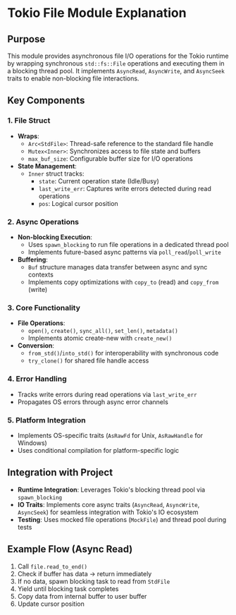 # Tokio File Module Explanation

## Purpose
This module provides asynchronous file I/O operations for the Tokio runtime by wrapping synchronous `std::fs::File` operations and executing them in a blocking thread pool. It implements `AsyncRead`, `AsyncWrite`, and `AsyncSeek` traits to enable non-blocking file interactions.

## Key Components

### 1. File Struct
- **Wraps**: 
  - `Arc<StdFile>`: Thread-safe reference to the standard file handle
  - `Mutex<Inner>`: Synchronizes access to file state and buffers
  - `max_buf_size`: Configurable buffer size for I/O operations
- **State Management**:
  - `Inner` struct tracks:
    - `state`: Current operation state (Idle/Busy)
    - `last_write_err`: Captures write errors detected during read operations
    - `pos`: Logical cursor position

### 2. Async Operations
- **Non-blocking Execution**:
  - Uses `spawn_blocking` to run file operations in a dedicated thread pool
  - Implements future-based async patterns via `poll_read`/`poll_write`
- **Buffering**:
  - `Buf` structure manages data transfer between async and sync contexts
  - Implements copy optimizations with `copy_to` (read) and `copy_from` (write)

### 3. Core Functionality
- **File Operations**:
  - `open()`, `create()`, `sync_all()`, `set_len()`, `metadata()`
  - Implements atomic create-new with `create_new()`
- **Conversion**:
  - `from_std()`/`into_std()` for interoperability with synchronous code
  - `try_clone()` for shared file handle access

### 4. Error Handling
- Tracks write errors during read operations via `last_write_err`
- Propagates OS errors through async error channels

### 5. Platform Integration
- Implements OS-specific traits (`AsRawFd` for Unix, `AsRawHandle` for Windows)
- Uses conditional compilation for platform-specific logic

## Integration with Project
- **Runtime Integration**: Leverages Tokio's blocking thread pool via `spawn_blocking`
- **IO Traits**: Implements core async traits (`AsyncRead`, `AsyncWrite`, `AsyncSeek`) for seamless integration with Tokio's IO ecosystem
- **Testing**: Uses mocked file operations (`MockFile`) and thread pool during tests

## Example Flow (Async Read)
1. Call `file.read_to_end()` 
2. Check if buffer has data -> return immediately
3. If no data, spawn blocking task to read from `StdFile`
4. Yield until blocking task completes
5. Copy data from internal buffer to user buffer
6. Update cursor position
